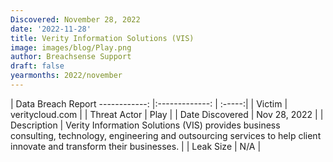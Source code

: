 ```yaml
---
Discovered: November 28, 2022
date: '2022-11-28'
title: Verity Information Solutions (VIS)
image: images/blog/Play.png
author: Breachsense Support
draft: false
yearmonths: 2022/november
---
```



| Data Breach Report
------------:     |:-------------:    | :-----:|
| Victim      | veritycloud.com      | 
| Threat Actor      | Play      | 
| Date Discovered      | Nov 28, 2022      | 
| Description      | Verity Information Solutions (VIS) provides business consulting, technology, engineering and outsourcing services to help client innovate and transform their businesses.      | 
| Leak Size      | N/A      | 

